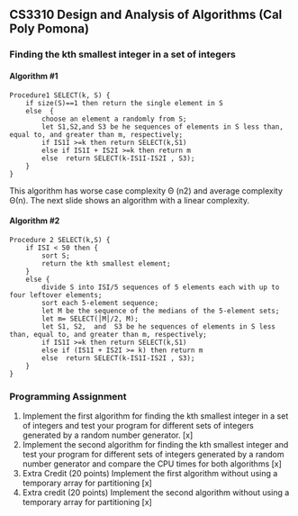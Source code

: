 ## CS3310 Design and Analysis of Algorithms (Cal Poly Pomona)             

### Finding the kth smallest integer in a set of integers
#### Algorithm #1
```
Procedure1 SELECT(k, S) { 
    if size(S)==1 then return the single element in S
    else  { 
        choose an element a randomly from S;
        let S1,S2,and S3 be he sequences of elements in S less than, equal to, and greater than m, respectively;
        if IS1I >=k then return SELECT(k,S1)
        else if IS1I + IS2I >=k then return m
        else  return SELECT(k-IS1I-IS2I , S3);
    }
} 
```
This algorithm has worse case complexity Θ (n2) and average complexity Θ(n). The next slide shows an algorithm with a linear complexity. 
#### Algorithm #2
```
Procedure 2 SELECT(k,S) {
    if ISI < 50 then { 
        sort S; 
        return the kth smallest element;
    }
    else { 
        divide S into ISI/5 sequences of 5 elements each with up to four leftover elements;
        sort each 5-element sequence;
        let M be the sequence of the medians of the 5-element sets;
        let m= SELECT(│M│/2, M); 
        let S1, S2,  and  S3 be he sequences of elements in S less than, equal to, and greater than m, respectively;
        if IS1I >=k then return SELECT(k,S1)
        else if (IS1I + IS2I >= k) then return m
        else  return SELECT(k-IS1I-IS2I , S3); 
    }
}
```
### Programming Assignment
1. Implement the first algorithm for finding the kth smallest integer in a set of integers and test your program for different sets of integers generated by a random number generator. 
[x]
2. Implement the second algorithm for finding the kth smallest integer and test your program for different sets of integers generated by a random number generator and compare the CPU times for both algorithms 
[x]
3. Extra Credit (20 points) Implement the first algorithm without using a temporary array for partitioning
[x]
4. Extra credit (20 points) Implement the second algorithm without using a temporary array for partitioning
[x]